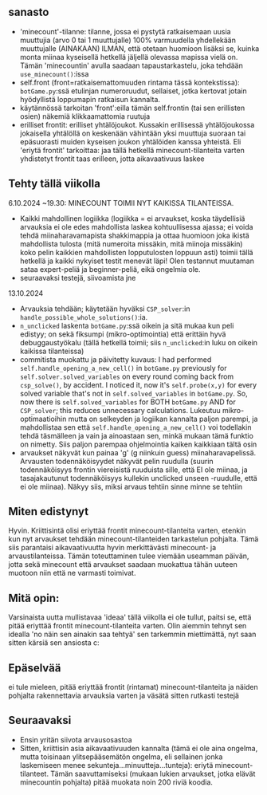 ## sanasto
- 'minecount'-tilanne: tilanne, jossa ei pystytä ratkaisemaan uusia muuttujia (arvo 0 tai 1 muuttujalle) 100% varmuudella yhdellekään muuttujalle (AINAKAAN) ILMAN, että otetaan huomioon lisäksi se, kuinka monta miinaa kyseisellä hetkellä jäljellä olevassa mapissa vielä on. Tämän 'minecountin' avulla saadaan tapaustarkastelu, joka tehdään `use_minecount()`:issa
- self.front (front=ratkaisemattomuuden rintama tässä kontekstissa): `botGame.py`:ssä etulinjan numeroruudut, sellaiset, jotka kertovat jotain hyödyllistä loppumapin ratkaisun kannalta.
- käytännössä tarkoitan 'front':eilla tämän self.frontin (tai sen erillisten osien) näkemiä klikkaamattomia ruutuja
- erilliset frontit: erilliset yhtälöjoukot. Kussakin erillisessä yhtälöjoukossa jokaisella yhtälöllä on keskenään vähintään yksi muuttuja suoraan tai epäsuorasti muiden kyseisen joukon yhtälöiden kanssa yhteistä. Eli 'eriytä frontit' tarkoittaa: jaa tällä hetkellä minecount-tilanteita varten yhdistetyt frontit taas erilleen, jotta aikavaativuus laskee

## Tehty tällä viikolla

6.10.2024 ~19.30: MINECOUNT TOIMII NYT KAIKISSA TILANTEISSA.
- Kaikki mahdollinen logiikka (logiikka = ei arvaukset, koska täydellisiä arvauksia ei ole edes mahdollista laskea kohtuullisessa ajassa; ei voida tehdä miinaharavamapista shakkimappia ja ottaa huomioon joka ikistä mahdollista tulosta (mitä numeroita missäkin, mitä miinoja missäkin) koko pelin kaikkien mahdollisten lopputulosten loppuun asti) toimii tällä hetkellä ja kaikki nykyiset testit menevät läpi! Olen testannut muutaman sataa expert-peliä ja beginner-peliä, eikä ongelmia ole.
- seuraavaksi testejä, siivoamista jne

13.10.2024
- Arvauksia tehdään; käytetään hyväksi `CSP_solver`:in `handle_possible_whole_solutions()`:ia.
- `n_unclicked` laskenta `botGame.py`:ssä oikein ja sitä mukaa kun peli edistyy; on sekä fiksumpi (mikro-optimointia) että erittäin hyvä debuggaustyökalu (tällä hetkellä toimii; siis `n_unclicked`:in luku on oikein kaikissa tilanteissa)
- commitista muokattu ja päivitetty kuvaus: I had performed `self.handle_opening_a_new_cell()` in `botGame.py` previously for `self.solver.solved_variables` on every round coming back from `csp_solve()`, by accident. I noticed it, now it's `self.probe(x,y)` for every solved variable that's not in `self.solved_variables` in `botGame.py`. So, now there is `self.solved_variables` for BOTH `botGame.py` AND for `CSP_solver`; this reduces unnecessary calculations. Lukeutuu mikro-optimaatioihin mutta on selkeyden ja logiikan kannalta paljon parempi, ja mahdollistaa sen että `self.handle_opening_a_new_cell()` voi todellakin tehdä täsmälleen ja vain ja ainoastaan sen, minkä mukaan tämä funktio on nimetty. Siis paljon parempaa ohjelmointia kaiken kaikkiaan tältä osin
- arvaukset näkyvät kun painaa 'g' (g niinkuin guess) miinaharavapelissä. Arvausten todennäköisyydet näkyvät pelin ruudulla (suurin todennäköisyys frontin viereisistä ruuduista sille, että EI ole miinaa, ja tasajakautunut todennäköisyys kullekin unclicked unseen -ruudulle, että ei ole miinaa). Näkyy siis, miksi arvaus tehtiin sinne minne se tehtiin



## Miten edistynyt
Hyvin. Kriittisintä olisi eriyttää frontit minecount-tilanteita varten, etenkin kun nyt arvaukset tehdään minecount-tilanteiden tarkastelun pohjalta. Tämä siis parantaisi aikavaativuutta hyvin merkittävästi minecount- ja arvaustilanteissa. Tämän toteuttaminen tulee viemään useamman päivän, jotta sekä minecount että arvaukset saadaan muokattua tähän uuteen muotoon niin että ne varmasti toimivat.


## Mitä opin:
Varsinaista uutta mullistavaa 'ideaa' tällä viikolla ei ole tullut, paitsi se, että pitää eriyttää frontit minecount-tilanteita varten. Olin aiemmin tehnyt sen idealla 'no näin sen ainakin saa tehtyä' sen tarkemmin miettimättä, nyt saan sitten kärsiä sen ansiosta c:


## Epäselvää
ei tule mieleen, pitää eriyttää frontit (rintamat) minecount-tilanteita ja näiden pohjalta rakennettavia arvauksia varten ja väsätä sitten rutkasti testejä

## Seuraavaksi
- Ensin yritän siivota arvausosastoa
- Sitten, kriittisin asia aikavaativuuden kannalta (tämä ei ole aina ongelma, mutta toisinaan ylitsepääsemätön ongelma, eli sellainen jonka laskemiseen menee sekunteja...minuutteja...tunteja): eriytä minecount-tilanteet. Tämän saavuttamiseksi (mukaan lukien arvaukset, jotka elävät minecountin pohjalta) pitää muokata noin 200 riviä koodia.
